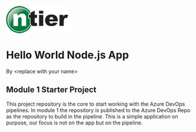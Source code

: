 ![nTier Training Logo](./.assets/2025-nTier-Logo-Regular-EPS.png)
<br>

# Hello World Node.js App

By \<replace with your name\>

## Module 1 Starter Project

This project repository is the core to start working with the Azure DevOps pipelines.
In module 1 the repository is published to the Azure DevOps Repo as the repository to build in the pipeline.
This is a simple application on purpose, our focus is not on the app but on the pipeline.
